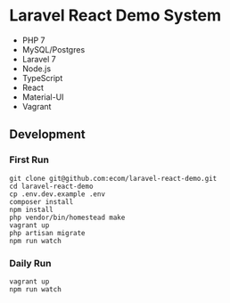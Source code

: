 # Laravel React Demo System

-   PHP 7
-   MySQL/Postgres
-   Laravel 7
-   Node.js
-   TypeScript
-   React
-   Material-UI
-   Vagrant

## Development

### First Run

```
git clone git@github.com:ecom/laravel-react-demo.git
cd laravel-react-demo
cp .env.dev.example .env
composer install
npm install
php vendor/bin/homestead make
vagrant up
php artisan migrate
npm run watch
```

### Daily Run

```
vagrant up
npm run watch
```
